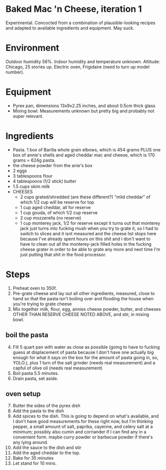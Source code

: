 # Baked Mac 'n Cheese, iteration 1

Experimental.  Concocted from a combination of plausible-looking recipes and adapted to available ingredients and equipment.  May suck. 

# Environment

Outdoor humidity 56%.  Indoor humidity and temperature unknown. Altitude: Chicago, 25 stories up. Electric oven, Frigidaire (need to turn up model number).

# Equipment

- Pyrex pan, dimensions 13x9x2.25 inches, and about 0.5cm thick glass
- Mixing bowl. Measurements unknown but pretty big and probably not super relevant. 


# Ingredients

- Pasta.  1 box of Barilla whole grain elbows, which is 454 grams  PLUS one box of annie's shells and aged cheddar mac and cheese, which is 170 grams = 624g pasta.
- the cheese powder from the anie's box
- 2 eggs
- 3 tablespoons flour 
- 4 tablespoons (1/2 stick) butter
- 1.5 cups skim milk
- CHEESES
  - 2 cups grated/shredded (are these different?) "mild cheddar" of which 1/2 cup will be reserve for top
  - 1 cup aged cheddar, all for reserve
  - 1 cup gouda, of which 1/2 cup reserve
  - 2 cup mozzerella (no reserve)
  - 1 cup monterey jack, 1/2 for reserve except it turns out that monterey jack just turns into fucking mush when you try to grate it, so I had to switch to slices and it isnt measured and the cheese list stops here because I've already spent hours on this shit and I don't want to have to clean out all the monterey-jack filled holes in the fucking cheese grater in order to be able to grate any more and next time I'm just putting that shit in the food processor.


# Steps 

1.  Preheat oven to 350f. 
2.  Pre-grate cheese and lay out all other ingredients, measured, close to hand so that the pasta isn't boiling over and flooding the house when you're trying to grate cheese
3.  Mix together milk, flour, egg, annies cheese powder, butter, and cheeses OTHER THAN RESERVE CHEESE NOTED ABOVE, and stir, in mixing bowl.

## boil the pasta

4.  Fill 5 quart pan with water as close as possible (going to have to fucking guess at displacement of pasta because I don't have one actually big enough for what it says on the box for the amount of pasta going in, so, YOLO.), plus 1 turn of the salt grinder (needs real measurement) and a capful of olive oil (needs real measurement)
5.  Boil pasta 5.5 minutes.
6.  Drain pasta, set aside.

## oven setup

7.  Butter the sides of the pyrex dish
8.  Add the pasta to the dish
9. Add spices to the dish.  This is going to depend on what's available, and I don't have good measurements for these right now, but I'm thinking pepper, a small amount of salt, paprika, cayenne, and celery salt at a minimum; possibly also cumin and corriander if I can find any in a convenient form.  maybe curry powder or barbecue powder if there's any lying around. 
10. Add the sauce to the dish and stir
11. Add the aged cheddar to the top. 
12. Bake for 35 minutes
13. Let stand for 10 mins.

